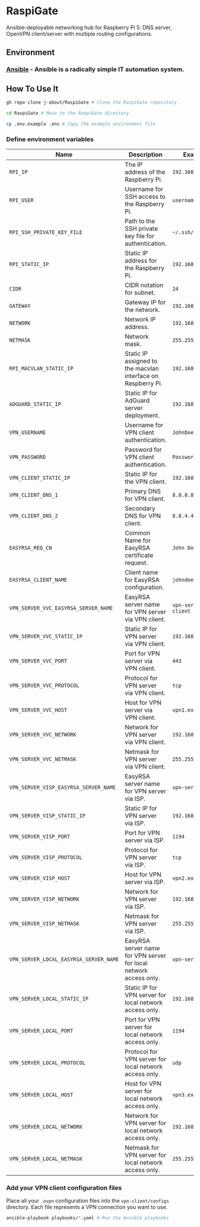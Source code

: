 # RaspiGate

Ansible-deployable networking hub for Raspberry Pi 5: DNS server, OpenVPN client/server with multiple routing configurations.

## Environment

### [Ansible](https://github.com/ansible/ansible) - Ansible is a radically simple IT automation system.

## How To Use It

```bash
gh repo clone j-about/RaspiGate # Clone the RaspiGate repository
```

```bash
cd RaspiGate # Move to the RaspiGate directory
```

```bash
cp .env.example .env # Copy the example environment file
```

### Define environment variables

<table>
    <thead>
        <tr>
            <th>Name</th>
            <th>Description</th>
            <th>Example value</th>
        </tr>
    </thead>
    <tbody>
        <tr>
            <td><code>RPI_IP</code></td>
            <td>The IP address of the Raspberry Pi.</td>
            <td><code>192.168.1.101</code></td>
        </tr>
        <tr>
            <td><code>RPI_USER</code></td>
            <td>Username for SSH access to the Raspberry Pi.</td>
            <td><code>username</code></td>
        </tr>
        <tr>
            <td><code>RPI_SSH_PRIVATE_KEY_FILE</code></td>
            <td>Path to the SSH private key file for authentication.</td>
            <td><code>~/.ssh/privatekeyfile</code></td>
        </tr>
        <tr>
            <td><code>RPI_STATIC_IP</code></td>
            <td>Static IP address for the Raspberry Pi.</td>
            <td><code>192.168.1.21</code></td>
        </tr>
        <tr>
            <td><code>CIDR</code></td>
            <td>CIDR notation for subnet.</td>
            <td><code>24</code></td>
        </tr>
        <tr>
            <td><code>GATEWAY</code></td>
            <td>Gateway IP for the network.</td>
            <td><code>192.168.1.1</code></td>
        </tr>
        <tr>
            <td><code>NETWORK</code></td>
            <td>Network IP address.</td>
            <td><code>192.168.1.0</code></td>
        </tr>
        <tr>
            <td><code>NETMASK</code></td>
            <td>Network mask.</td>
            <td><code>255.255.255.0</code></td>
        </tr>
        <tr>
            <td><code>RPI_MACVLAN_STATIC_IP</code></td>
            <td>Static IP assigned to the macvlan interface on Raspberry Pi.</td>
            <td><code>192.168.1.22</code></td>
        </tr>
        <tr>
            <td><code>ADGUARD_STATIC_IP</code></td>
            <td>Static IP for AdGuard server deployment.</td>
            <td><code>192.168.1.23</code></td>
        </tr>
        <tr>
            <td><code>VPN_USERNAME</code></td>
            <td>Username for VPN client authentication.</td>
            <td><code>JohnDoe</code></td>
        </tr>
        <tr>
            <td><code>VPN_PASSWORD</code></td>
            <td>Password for VPN client authentication.</td>
            <td><code>Password123</code></td>
        </tr>
        <tr>
            <td><code>VPN_CLIENT_STATIC_IP</code></td>
            <td>Static IP for the VPN client.</td>
            <td><code>192.168.1.24</code></td>
        </tr>
        <tr>
            <td><code>VPN_CLIENT_DNS_1</code></td>
            <td>Primary DNS for VPN client.</td>
            <td><code>8.8.8.8</code></td>
        </tr>
        <tr>
            <td><code>VPN_CLIENT_DNS_2</code></td>
            <td>Secondary DNS for VPN client.</td>
            <td><code>8.8.4.4</code></td>
        </tr>
        <tr>
            <td><code>EASYRSA_REQ_CN</code></td>
            <td>Common Name for EasyRSA certificate request.</td>
            <td><code>John Doe</code></td>
        </tr>
        <tr>
            <td><code>EASYRSA_CLIENT_NAME</code></td>
            <td>Client name for EasyRSA configuration.</td>
            <td><code>johndoe</code></td>
        </tr>
        <tr>
            <td><code>VPN_SERVER_VVC_EASYRSA_SERVER_NAME</code></td>
            <td>EasyRSA server name for VPN server via VPN client.</td>
            <td><code>vpn-server-via-vpn-client</code></td>
        </tr>
        <tr>
            <td><code>VPN_SERVER_VVC_STATIC_IP</code></td>
            <td>Static IP for VPN server via VPN client.</td>
            <td><code>192.168.1.25</code></td>
        </tr>
        <tr>
            <td><code>VPN_SERVER_VVC_PORT</code></td>
            <td>Port for VPN server via VPN client.</td>
            <td><code>443</code></td>
        </tr>
        <tr>
            <td><code>VPN_SERVER_VVC_PROTOCOL</code></td>
            <td>Protocol for VPN server via VPN client.</td>
            <td><code>tcp</code></td>
        </tr>
        <tr>
            <td><code>VPN_SERVER_VVC_HOST</code></td>
            <td>Host for VPN server via VPN client.</td>
            <td><code>vpn1.example.com</code></td>
        </tr>
        <tr>
            <td><code>VPN_SERVER_VVC_NETWORK</code></td>
            <td>Network for VPN server via VPN client.</td>
            <td><code>192.168.2.0</code></td>
        </tr>
        <tr>
            <td><code>VPN_SERVER_VVC_NETMASK</code></td>
            <td>Netmask for VPN server via VPN client.</td>
            <td><code>255.255.255.0</code></td>
        </tr>
        <tr>
            <td><code>VPN_SERVER_VISP_EASYRSA_SERVER_NAME</code></td>
            <td>EasyRSA server name for VPN server via ISP.</td>
            <td><code>vpn-server-via-isp</code></td>
        </tr>
        <tr>
            <td><code>VPN_SERVER_VISP_STATIC_IP</code></td>
            <td>Static IP for VPN server via ISP.</td>
            <td><code>192.168.1.26</code></td>
        </tr>
        <tr>
            <td><code>VPN_SERVER_VISP_PORT</code></td>
            <td>Port for VPN server via ISP.</td>
            <td><code>1194</code></td>
        </tr>
        <tr>
            <td><code>VPN_SERVER_VISP_PROTOCOL</code></td>
            <td>Protocol for VPN server via ISP.</td>
            <td><code>tcp</code></td>
        </tr>
        <tr>
            <td><code>VPN_SERVER_VISP_HOST</code></td>
            <td>Host for VPN server via ISP.</td>
            <td><code>vpn2.example.com</code></td>
        </tr>
        <tr>
            <td><code>VPN_SERVER_VISP_NETWORK</code></td>
            <td>Network for VPN server via ISP.</td>
            <td><code>192.168.3.0</code></td>
        </tr>
        <tr>
            <td><code>VPN_SERVER_VISP_NETMASK</code></td>
            <td>Netmask for VPN server via ISP.</td>
            <td><code>255.255.255.0</code></td>
        </tr>
        <tr>
            <td><code>VPN_SERVER_LOCAL_EASYRSA_SERVER_NAME</code></td>
            <td>EasyRSA server name for VPN server for local network access only.</td>
            <td><code>vpn-server-via-isp</code></td>
        </tr>
        <tr>
            <td><code>VPN_SERVER_LOCAL_STATIC_IP</code></td>
            <td>Static IP for VPN server for local network access only.</td>
            <td><code>192.168.1.27</code></td>
        </tr>
        <tr>
            <td><code>VPN_SERVER_LOCAL_PORT</code></td>
            <td>Port for VPN server for local network access only.</td>
            <td><code>1194</code></td>
        </tr>
        <tr>
            <td><code>VPN_SERVER_LOCAL_PROTOCOL</code></td>
            <td>Protocol for VPN server for local network access only.</td>
            <td><code>udp</code></td>
        </tr>
        <tr>
            <td><code>VPN_SERVER_LOCAL_HOST</code></td>
            <td>Host for VPN server for local network access only.</td>
            <td><code>vpn3.example.com</code></td>
        </tr>
        <tr>
            <td><code>VPN_SERVER_LOCAL_NETWORK</code></td>
            <td>Network for VPN server for local network access only.</td>
            <td><code>192.168.4.0</code></td>
        </tr>
        <tr>
            <td><code>VPN_SERVER_LOCAL_NETMASK</code></td>
            <td>Netmask for VPN server for local network access only.</td>
            <td><code>255.255.255.0</code></td>
        </tr>
    </tbody>
</table>

### Add your VPN client configuration files

Place all your <code>.ovpn</code> configuration files into the <code>vpn-client/configs</code> directory. Each file represents a VPN connection you want to use.

```bash
ansible-playbook playbooks/*.yaml # Run the Ansible playbooks
```
